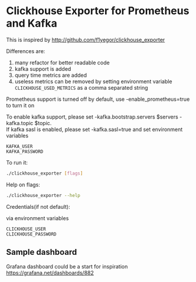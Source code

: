 # Clickhouse Exporter for Prometheus and Kafka

This is inspired by http://github.com/f1yegor/clickhouse_exporter  

Differences are:
1. many refactor for better readable code
2. kafka support is added
3. query time metrics are added
4. useless metrics can be removed by setting environment variable ```CLICKHOUSE_USED_METRICS``` as a comma separated string

Prometheus support is turned off by default, use -enable_prometheus=true to turn it on

To enable kafka support, please set -kafka.bootstrap.servers $servers -kafka.topic $topic.  
If kafka sasl is enabled, please set -kafka.sasl=true and set environment variables 
```
KAFKA_USER
KAFKA_PASSWORD
```

To run it:

```bash
./clickhouse_exporter [flags]
```

Help on flags:
```bash
./clickhouse_exporter --help
```

Credentials(if not default):

via environment variables
```
CLICKHOUSE_USER
CLICKHOUSE_PASSWORD
```

## Sample dashboard
Grafana dashboard could be a start for inspiration https://grafana.net/dashboards/882
